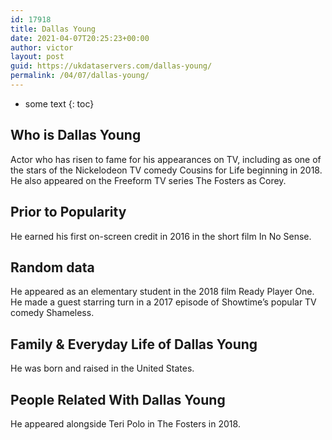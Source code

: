 ```yaml
---
id: 17918
title: Dallas Young
date: 2021-04-07T20:25:23+00:00
author: victor
layout: post
guid: https://ukdataservers.com/dallas-young/
permalink: /04/07/dallas-young/
---
```


* some text
{: toc}


## Who is Dallas Young



Actor who has risen to fame for his appearances on TV, including as one of the stars of the Nickelodeon TV comedy Cousins for Life beginning in 2018. He also appeared on the Freeform TV series The Fosters as Corey. 

                
                
                
## Prior to Popularity



He earned his first on-screen credit in 2016 in the short film In No Sense. 

                
                
                
## Random data



He appeared as an elementary student in the 2018 film Ready Player One. He made a guest starring turn in a 2017 episode of Showtime&#8217;s popular TV comedy Shameless. 

                
                
                
## Family & Everyday Life of Dallas Young



He was born and raised in the United States. 

                
                
                
## People Related With Dallas Young



He appeared alongside Teri Polo in The Fosters in 2018. 

                
              
            
          
          
          